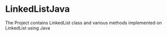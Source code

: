# LinkedListJava
The Project contains LinkedList class and various methods implemented on LinkedList using Java
